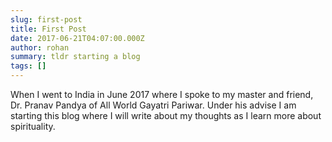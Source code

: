 ```yaml
---
slug: first-post
title: First Post
date: 2017-06-21T04:07:00.000Z
author: rohan
summary: tldr starting a blog
tags: []
---
```

When I went to India in June 2017 where I spoke to my master and friend, Dr. Pranav Pandya of All World Gayatri Pariwar. Under his advise I am starting this blog where I will write about my thoughts as I learn more about spirituality.